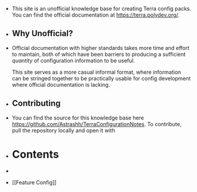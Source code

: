 - This site is an unofficial knowledge base for creating Terra config packs. You can find the official documentation at https://terra.polydev.org/.
- ## Why Unofficial?
- Official documentation with higher standards takes more time and effort to maintain, both of which have been barriers to producing a sufficient *quantity* of configuration information to be useful.
  
  This site serves as a more casual informal format, where information can be stringed together to be practically usable for config development where official documentation is lacking.
- ## Contributing
- You can find the source for this knowledge base here https://github.com/Astrashh/TerraConfigurationNotes. To contribute, pull the repository locally and open it with
- # Contents
-
- [[Feature Config]]